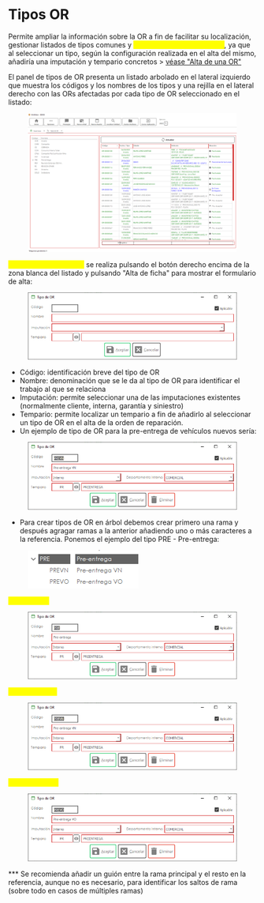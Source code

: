 # Tipos OR

Permite ampliar la información sobre la OR a fin de facilitar su localización, gestionar listados de tipos comunes y <mark style="color:yellow;">simplificar el alta de una OR</mark>, ya que al seleccionar un tipo, según la configuración realizada en el alta del mismo, añadiría una imputación y tempario concretos > [véase "Alta de una OR"](https://winmotor.gitbook.io/winmotor-automocion/manuales/automocion/taller/ordenes-de-reparacion/alta-de-una-or)

El panel de tipos de OR presenta un listado arbolado en el lateral izquierdo que muestra los códigos y los nombres de los tipos y una rejilla en el lateral derecho con las ORs afectadas por cada tipo de OR seleccionado en el listado:

<figure><img src="../../../.gitbook/assets/imagen (2) (1) (2) (1) (1).png" alt=""><figcaption></figcaption></figure>

<mark style="color:yellow;">El alta de un tipo de OR</mark> se realiza pulsando el botón derecho encima de la zona blanca del listado y pulsando "Alta de ficha" para mostrar el formulario de alta:

<figure><img src="../../../.gitbook/assets/imagen (3) (2).png" alt=""><figcaption></figcaption></figure>

* Código: identificación breve del tipo de OR
* Nombre: denominación que se le da al tipo de OR para identificar el trabajo al que se relaciona
* Imputación: permite seleccionar una de las imputaciones existentes (normalmente cliente, interna, garantía y siniestro)
* Tempario: permite localizar un tempario a fin de añadirlo al seleccionar un tipo de OR en el alta de la orden de reparación.
* Un ejemplo de tipo de OR para la pre-entrega de vehículos nuevos sería:

<figure><img src="../../../.gitbook/assets/imagen (7) (3) (1).png" alt=""><figcaption></figcaption></figure>

* Para crear tipos de OR en árbol debemos crear primero una rama y después agragar ramas a la anterior añadiendo uno o más caracteres a la referencia. Ponemos el ejemplo del tipo PRE - Pre-entrega:

<figure><img src="../../../.gitbook/assets/imagen (1) (2) (2).png" alt=""><figcaption></figcaption></figure>

<mark style="color:yellow;">Rama origen</mark>

<figure><img src="../../../.gitbook/assets/imagen (8) (1) (1).png" alt=""><figcaption></figcaption></figure>

<mark style="color:yellow;">Rama destino 1</mark>

<figure><img src="../../../.gitbook/assets/imagen (11) (1) (1).png" alt=""><figcaption></figcaption></figure>

<mark style="color:yellow;">Rama destino 2</mark>

<figure><img src="../../../.gitbook/assets/imagen (16) (1) (1).png" alt=""><figcaption></figcaption></figure>

\*\*\* Se recomienda añadir un guión entre la rama principal y el resto en la referencia, aunque no es necesario, para identificar los saltos de rama (sobre todo en casos de múltiples ramas)
